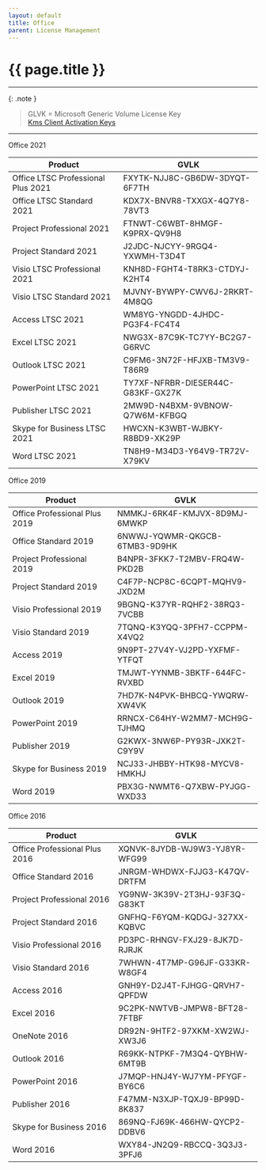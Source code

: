 ```yaml
---
layout: default
title: Office
parent: License Management
---
```


# {{ page.title }}

______________________________________________________________________

{: .note }

> GLVK = Microsoft Generic Volume License Key \
> [Kms Client Activation Keys](https://docs.microsoft.com/de-de/deployoffice/vlactivation/gvlks)

______________________________________________________________________

Office 2021

| Product                            | GVLK                              |
| ---------------------------------- | --------------------------------- |
| Office LTSC Professional Plus 2021 | FXYTK-NJJ8C-GB6DW-3DYQT-6F7TH     |
| Office LTSC Standard 2021          | KDX7X-BNVR8-TXXGX-4Q7Y8-78VT3     |
| Project Professional 2021          | FTNWT-C6WBT-8HMGF-K9PRX-QV9H8     |
| Project Standard 2021              | J2JDC-NJCYY-9RGQ4-YXWMH-T3D4T     |
| Visio LTSC Professional 2021       | KNH8D-FGHT4-T8RK3-CTDYJ-K2HT4     |
| Visio LTSC Standard 2021           | MJVNY-BYWPY-CWV6J-2RKRT-4M8QG     |
| Access LTSC 2021                   | WM8YG-YNGDD-4JHDC-PG3F4-FC4T4     |
| Excel LTSC 2021                    | NWG3X-87C9K-TC7YY-BC2G7-G6RVC     |
| Outlook LTSC 2021                  | C9FM6-3N72F-HFJXB-TM3V9-T86R9     |
| PowerPoint LTSC 2021               | TY7XF-NFRBR-DIESER44C-G83KF-GX27K |
| Publisher LTSC 2021                | 2MW9D-N4BXM-9VBNOW-Q7W6M-KFBGQ    |
| Skype for Business LTSC 2021       | HWCXN-K3WBT-WJBKY-R8BD9-XK29P     |
| Word LTSC 2021                     | TN8H9-M34D3-Y64V9-TR72V-X79KV     |

Office 2019

| Product                       | GVLK                          |
| ----------------------------- | ----------------------------- |
| Office Professional Plus 2019 | NMMKJ-6RK4F-KMJVX-8D9MJ-6MWKP |
| Office Standard 2019          | 6NWWJ-YQWMR-QKGCB-6TMB3-9D9HK |
| Project Professional 2019     | B4NPR-3FKK7-T2MBV-FRQ4W-PKD2B |
| Project Standard 2019         | C4F7P-NCP8C-6CQPT-MQHV9-JXD2M |
| Visio Professional 2019       | 9BGNQ-K37YR-RQHF2-38RQ3-7VCBB |
| Visio Standard 2019           | 7TQNQ-K3YQQ-3PFH7-CCPPM-X4VQ2 |
| Access 2019                   | 9N9PT-27V4Y-VJ2PD-YXFMF-YTFQT |
| Excel 2019                    | TMJWT-YYNMB-3BKTF-644FC-RVXBD |
| Outlook 2019                  | 7HD7K-N4PVK-BHBCQ-YWQRW-XW4VK |
| PowerPoint 2019               | RRNCX-C64HY-W2MM7-MCH9G-TJHMQ |
| Publisher 2019                | G2KWX-3NW6P-PY93R-JXK2T-C9Y9V |
| Skype for Business 2019       | NCJ33-JHBBY-HTK98-MYCV8-HMKHJ |
| Word 2019                     | PBX3G-NWMT6-Q7XBW-PYJGG-WXD33 |

Office 2016

| Product                       | GVLK                          |
| ----------------------------- | ----------------------------- |
| Office Professional Plus 2016 | XQNVK-8JYDB-WJ9W3-YJ8YR-WFG99 |
| Office Standard 2016          | JNRGM-WHDWX-FJJG3-K47QV-DRTFM |
| Project Professional 2016     | YG9NW-3K39V-2T3HJ-93F3Q-G83KT |
| Project Standard 2016         | GNFHQ-F6YQM-KQDGJ-327XX-KQBVC |
| Visio Professional 2016       | PD3PC-RHNGV-FXJ29-8JK7D-RJRJK |
| Visio Standard 2016           | 7WHWN-4T7MP-G96JF-G33KR-W8GF4 |
| Access 2016                   | GNH9Y-D2J4T-FJHGG-QRVH7-QPFDW |
| Excel 2016                    | 9C2PK-NWTVB-JMPW8-BFT28-7FTBF |
| OneNote 2016                  | DR92N-9HTF2-97XKM-XW2WJ-XW3J6 |
| Outlook 2016                  | R69KK-NTPKF-7M3Q4-QYBHW-6MT9B |
| PowerPoint 2016               | J7MQP-HNJ4Y-WJ7YM-PFYGF-BY6C6 |
| Publisher 2016                | F47MM-N3XJP-TQXJ9-BP99D-8K837 |
| Skype for Business 2016       | 869NQ-FJ69K-466HW-QYCP2-DDBV6 |
| Word 2016                     | WXY84-JN2Q9-RBCCQ-3Q3J3-3PFJ6 |
